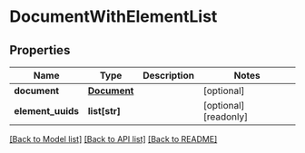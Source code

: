 # DocumentWithElementList

## Properties
Name | Type | Description | Notes
------------ | ------------- | ------------- | -------------
**document** | [**Document**](Document.md) |  | [optional] 
**element_uuids** | **list[str]** |  | [optional] [readonly] 

[[Back to Model list]](../README.md#documentation-for-models) [[Back to API list]](../README.md#documentation-for-api-endpoints) [[Back to README]](../README.md)


